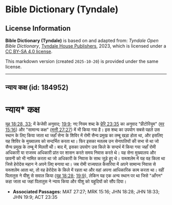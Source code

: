 # Bible Dictionary (Tyndale)

## License Information

**Bible Dictionary (Tyndale)** is based on and adapted from: _Tyndale Open Bible Dictionary_, [Tyndale House Publishers](https://tyndaleopenresources.com/), 2023, which is licensed under a [CC BY-SA 4.0 license](https://creativecommons.org/licenses/by-sa/4.0/legalcode.en).

This markdown version (created `2025-10-20`) is provided under the same license.



--------------------------------

## न्याय कक्ष (id: 184952)

न्याय\* कक्ष
============

[यूह 18:28, 33](https://ref.ly/John18:28); में केजेवी अनुवाद; [19:9](https://ref.ly/John19:9); नए नियम शब्द के [प्रेरि 23:35](https://ref.ly/Acts23:35) का अनुवाद "प्रीटोरियुम" ([मर 15:16](https://ref.ly/Mark15:16)) और "सामान्य कक्ष" ([मत्ती 27:27](https://ref.ly/Matt27:27)) में भी किया गया है। इस शब्द का उपयोग सबसे पहले उस स्थान के लिए किया जाता था जहाँ सेना के शिविर में रोमी सैन्य प्रमुख का तम्बू खड़ा होता था, और इसलिए यह शिविर के मुख्यालय को सन्दर्भित करता था। फिर इसका मतलब उन सेनापतियों की सभा से था जो सैन्य प्रमुख के तम्बू में मिलती थी। बाद में, इसका उपयोग उस किले के सन्दर्भ में किया गया जहाँ रोमी अधिकारी या राजस्व अधिकारी प्रांत पर शासन करते समय निवास करते थे। यह सेना मुख्यालय और छावनी को भी नामित करता था जो अधिकारी के निवास के साथ जुड़े हुए थे। यरूशलेम में यह वह किला था जिसे हेरोदेस महान ने अपने लिए बनाया था। जब रोमी राज्यपाल कैसरिया में अपने सामान्य निवास से यरूशलेम आता था, तो वह हेरोदेस के किले में रहता था और वहां अपना आधिकारिक काम करता था। वहीं पिलातुस ने यीशु से सवाल किया ([यूह 18:28](https://ref.ly/John18:28); [19:9](https://ref.ly/John19:9)), लेकिन यह एक अन्य स्थान पर था जिसे "आँगन" कहा जाता था जहां पिलातुस ने न्याय किया और यीशु को यहूदियों को सौंप दिया।

* **Associated Passages:** MAT 27:27; MRK 15:16; JHN 18:28; JHN 18:33; JHN 19:9; ACT 23:35

